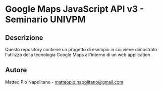 Google Maps JavaScript API v3 - Seminario UNIVPM
=======

Descrizione
-------

Questo repository contiene un progetto di esempio in cui viene dimostrato l'utilizzo della tecnologia Google Maps all'interno di un web application.

Autore
-------
Matteo Pio Napolitano - matteopio.napolitano@gmail.com
